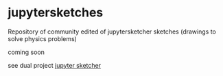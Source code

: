 # jupytersketches
Repository of community edited of jupytersketcher sketches (drawings to solve physics problems)

coming soon

see dual project [jupyter sketcher](https://github.com/gbrault/jupytersketcher)
